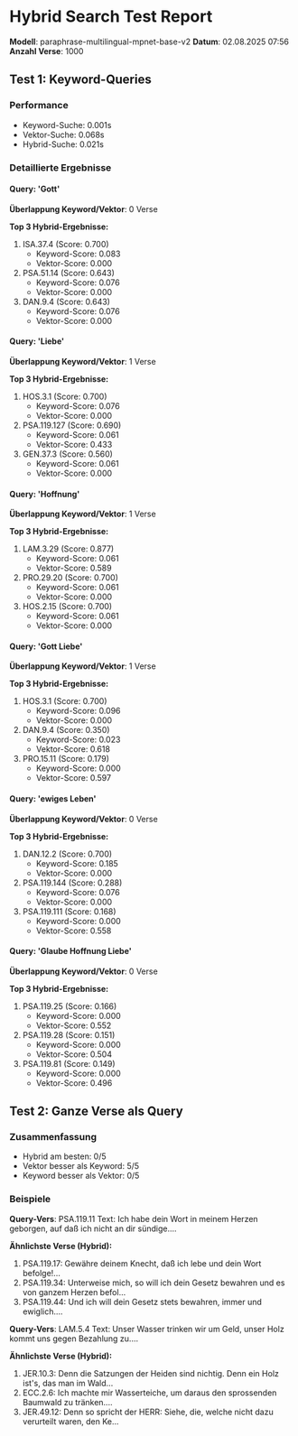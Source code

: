 # Hybrid Search Test Report

**Modell**: paraphrase-multilingual-mpnet-base-v2
**Datum**: 02.08.2025 07:56
**Anzahl Verse**: 1000

## Test 1: Keyword-Queries

### Performance
- Keyword-Suche: 0.001s
- Vektor-Suche: 0.068s
- Hybrid-Suche: 0.021s

### Detaillierte Ergebnisse

#### Query: 'Gott'
**Überlappung Keyword/Vektor**: 0 Verse

**Top 3 Hybrid-Ergebnisse:**
1. ISA.37.4 (Score: 0.700)
   - Keyword-Score: 0.083
   - Vektor-Score: 0.000
2. PSA.51.14 (Score: 0.643)
   - Keyword-Score: 0.076
   - Vektor-Score: 0.000
3. DAN.9.4 (Score: 0.643)
   - Keyword-Score: 0.076
   - Vektor-Score: 0.000

#### Query: 'Liebe'
**Überlappung Keyword/Vektor**: 1 Verse

**Top 3 Hybrid-Ergebnisse:**
1. HOS.3.1 (Score: 0.700)
   - Keyword-Score: 0.076
   - Vektor-Score: 0.000
2. PSA.119.127 (Score: 0.690)
   - Keyword-Score: 0.061
   - Vektor-Score: 0.433
3. GEN.37.3 (Score: 0.560)
   - Keyword-Score: 0.061
   - Vektor-Score: 0.000

#### Query: 'Hoffnung'
**Überlappung Keyword/Vektor**: 1 Verse

**Top 3 Hybrid-Ergebnisse:**
1. LAM.3.29 (Score: 0.877)
   - Keyword-Score: 0.061
   - Vektor-Score: 0.589
2. PRO.29.20 (Score: 0.700)
   - Keyword-Score: 0.061
   - Vektor-Score: 0.000
3. HOS.2.15 (Score: 0.700)
   - Keyword-Score: 0.061
   - Vektor-Score: 0.000

#### Query: 'Gott Liebe'
**Überlappung Keyword/Vektor**: 1 Verse

**Top 3 Hybrid-Ergebnisse:**
1. HOS.3.1 (Score: 0.700)
   - Keyword-Score: 0.096
   - Vektor-Score: 0.000
2. DAN.9.4 (Score: 0.350)
   - Keyword-Score: 0.023
   - Vektor-Score: 0.618
3. PRO.15.11 (Score: 0.179)
   - Keyword-Score: 0.000
   - Vektor-Score: 0.597

#### Query: 'ewiges Leben'
**Überlappung Keyword/Vektor**: 0 Verse

**Top 3 Hybrid-Ergebnisse:**
1. DAN.12.2 (Score: 0.700)
   - Keyword-Score: 0.185
   - Vektor-Score: 0.000
2. PSA.119.144 (Score: 0.288)
   - Keyword-Score: 0.076
   - Vektor-Score: 0.000
3. PSA.119.111 (Score: 0.168)
   - Keyword-Score: 0.000
   - Vektor-Score: 0.558

#### Query: 'Glaube Hoffnung Liebe'
**Überlappung Keyword/Vektor**: 0 Verse

**Top 3 Hybrid-Ergebnisse:**
1. PSA.119.25 (Score: 0.166)
   - Keyword-Score: 0.000
   - Vektor-Score: 0.552
2. PSA.119.28 (Score: 0.151)
   - Keyword-Score: 0.000
   - Vektor-Score: 0.504
3. PSA.119.81 (Score: 0.149)
   - Keyword-Score: 0.000
   - Vektor-Score: 0.496

## Test 2: Ganze Verse als Query

### Zusammenfassung
- Hybrid am besten: 0/5
- Vektor besser als Keyword: 5/5
- Keyword besser als Vektor: 0/5

### Beispiele

**Query-Vers**: PSA.119.11
Text: Ich habe dein Wort in meinem Herzen geborgen, auf daß ich nicht an dir sündige....

**Ähnlichste Verse (Hybrid):**
1. PSA.119.17: Gewähre deinem Knecht, daß ich lebe und dein Wort befolge!...
2. PSA.119.34: Unterweise mich, so will ich dein Gesetz bewahren und es von ganzem Herzen befol...
3. PSA.119.44: Und ich will dein Gesetz stets bewahren, immer und ewiglich....

**Query-Vers**: LAM.5.4
Text: Unser Wasser trinken wir um Geld, unser Holz kommt uns gegen Bezahlung zu....

**Ähnlichste Verse (Hybrid):**
1. JER.10.3: Denn die Satzungen der Heiden sind nichtig. Denn ein Holz ist's, das man im Wald...
2. ECC.2.6: Ich machte mir Wasserteiche, um daraus den sprossenden Baumwald zu tränken....
3. JER.49.12: Denn so spricht der HERR: Siehe, die, welche nicht dazu verurteilt waren, den Ke...

